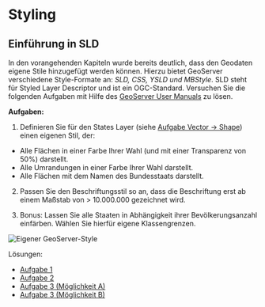 # Styling

## Einführung in SLD

In den vorangehenden Kapiteln wurde bereits deutlich, dass den Geodaten eigene Stile hinzugefügt werden können.
Hierzu bietet GeoServer verschiedene Style-Formate an: *SLD, CSS, YSLD und MBStyle*.
SLD steht für Styled Layer Descriptor und ist ein OGC-Standard. Versuchen Sie die folgenden Aufgaben mit Hilfe
des [GeoServer User Manuals](https://docs.geoserver.org/stable/en/user/styling/sld/index.html) zu lösen.

**Aufgaben:**

1. Definieren Sie für den States Layer (siehe [Aufgabe Vector -> Shape](../data/vector/README.md#shapefile)) einen
eigenen Stil, der:
  * Alle Flächen in einer Farbe Ihrer Wahl (und mit einer Transparenz von 50%) darstellt.
  * Alle Umrandungen in einer Farbe Ihrer Wahl darstellt.
  * Alle Flächen mit dem Namen des Bundesstaats darstellt.

2. Passen Sie den Beschriftungsstil so an, dass die Beschriftung erst ab einem Maßstab von > 10.000.000 gezeichnet wird.

3. Bonus: Lassen Sie alle Staaten in Abhängigkeit ihrer Bevölkerungsanzahl einfärben. Wählen Sie hierfür eigene Klassengrenzen.

![Eigener GeoServer-Style](../assets/style1.png)

Lösungen:
  * [Aufgabe 1](https://terrestris.github.io/geoserver-introduction-ws/de/assets/style-example-1.sld)
  * [Aufgabe 2](https://terrestris.github.io/geoserver-introduction-ws/de/assets/style-example-2.sld)
  * [Aufgabe 3 (Möglichkeit A)](https://terrestris.github.io/geoserver-introduction-ws/de/assets/style-example-3a.sld)
  * [Aufgabe 3 (Möglichkeit B)](https://terrestris.github.io/geoserver-introduction-ws/de/assets/style-example-3b.sld)
